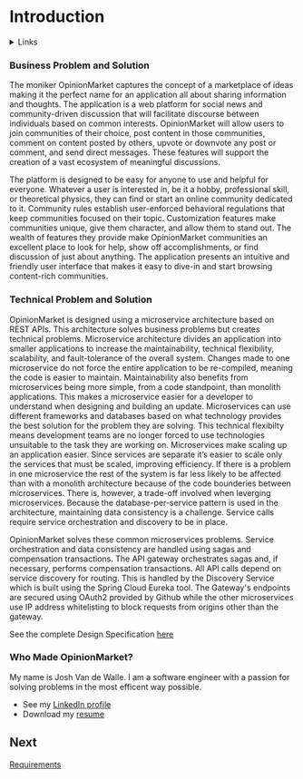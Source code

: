# Introduction  

<details>
  <summary>Links</summary>
  
  ## Portfolio Links
  - [Introduction](https://github.com/JoshVandeWalle/OpinionMarket/blob/main/Introduction.md "Introduction")  
  - [Requirements](https://github.com/JoshVandeWalle/OpinionMarket/blob/main/Requirements.md "Requirements")  
  - [Technologies](https://github.com/JoshVandeWalle/OpinionMarket/blob/main/Technologies.md "Technolgoies")  
  - [Approach](https://github.com/JoshVandeWalle/OpinionMarket/blob/main/Approach.md "Approach")  
  - [Risks & Challenges](https://github.com/JoshVandeWalle/OpinionMarket/blob/main/RisksAndChallenges.md "Risks & Challenges")  
  - [Issues](https://github.com/JoshVandeWalle/OpinionMarket/blob/main/Issues.md "Issues")  
  ## External Links
  - [OpinionMarket](http://clientapp6-env.eba-sifj8dsx.us-west-1.elasticbeanstalk.com/ "OpinionMarket")  
  - [Swagger](https://app.swaggerhub.com/apis/JoshV3742/Capstone/1.0.0 "Swagger")  
</details>

### Business Problem and Solution  
The moniker OpinionMarket captures the concept of a marketplace of ideas making it the perfect name for an application all about sharing information and thoughts. The application is a web platform for social news and community-driven discussion that will facilitate discourse between individuals based on common interests. OpinionMarket will allow users to join communities of their choice, post content in those communities, comment on content posted by others, upvote or downvote any post or comment, and send direct messages. These features will support the creation of a vast ecosystem of meaningful discussions.</p>
  
The platform is designed to be easy for anyone to use and helpful for everyone. Whatever a user is interested in, be it a hobby, professional skill, or theoretical physics, they can find or start an online community dedicated to it. Community rules establish user-enforced behavioral regulations that keep communities focused on their topic. Customization features make communities unique, give them character, and allow them to stand out. The wealth of features they provide make OpinionMarket communities an excellent place to look for help, show off accomplishments, or find discussion of just about anything. The application presents an intuitive and friendly user interface that makes it easy to dive-in and start browsing content-rich communities.  

### Technical Problem and Solution  
OpinionMarket is designed using a microservice architecture based on REST APIs. This architecture solves business problems but creates technical problems. Microservice architecture divides an application into smaller applications to increase the maintainability, technical flexibility, scalability, and fault-tolerance of the overall system. Changes made to one microservice do not force the entire application to be re-compiled, meaning the code is easier to maintain. Maintainability also benefits from microservices being more simple, from a code standpoint, than monolith applications. This makes a microservice easier for a developer to understand when designing and building an update. Microservices can use different frameworks and databases based on what technology provides the best solution for the problem they are solving. This technical flexibilty means development teams are no longer forced to use technologies unsuitable to the task they are working on. Microservices make scaling up an application easier. Since services are separate it’s easier to scale only the services that must be scaled, improving efficiency. If there is a problem in one microservice the rest of the system is far less likely to be affected than with a monolith architecture because of the code bounderies between microservices. There is, however, a trade-off involved when leverging microservices. Because the database-per-service pattern is used in the architecture, maintaining data consistency is a challenge. Service calls require service orchestration and discovery to be in place.

OpinionMarket solves these common microservices problems. Service orchestration and data consistency are handled using sagas and compensation transactions. The API gateway orchestrates sagas and, if necessary, performs compensation transactions. All API calls depend on service discovery for routing. This is handled by the Discovery Service which is built using the Spring Cloud Eureka tool. The Gateway's endpoints are secured using OAuth2 provided by Github while the other microservices use IP address whitelisting to block requests from origins other than the gateway.  

See the complete Design Specification [here](https://github.com/JoshVandeWalle/OpinionMarket/blob/main/requirements.xlsx "Project Requirements") 


### Who Made OpinionMarket? ###  
My name is Josh Van de Walle. I am a software engineer with a passion for solving problems in the most efficent way possible. 
- See my [LinkedIn profile](https://www.linkedin.com/in/joshv42/ "LinkedIn")  
- Download my [resume](https://drive.google.com/file/d/14kEgO7PI51CU9ZVqGy6FagDcKbD2Rhc_/view?usp=sharing "Resume")
## Next 
[Requirements](https://github.com/JoshVandeWalle/OpinionMarket/blob/main/Requirements.md#requirements "Requirements")
